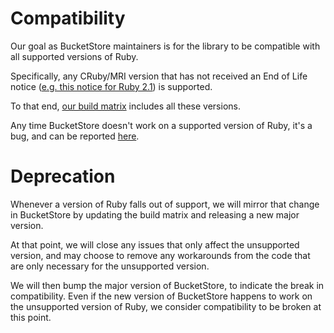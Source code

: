 # Compatibility

Our goal as BucketStore maintainers is for the library to be compatible with all supported
versions of Ruby.

Specifically, any CRuby/MRI version that has not received an End of Life notice
([e.g. this notice for Ruby 2.1](https://www.ruby-lang.org/en/news/2017/04/01/support-of-ruby-2-1-has-ended/))
is supported.

To that end, [our build matrix](../.circleci/config.yml) includes all these versions.

Any time BucketStore doesn't work on a supported version of Ruby, it's a bug, and can be
reported [here](https://github.com/gocardless/file-storage/issues).

# Deprecation

Whenever a version of Ruby falls out of support, we will mirror that change in BucketStore
by updating the build matrix and releasing a new major version.

At that point, we will close any issues that only affect the unsupported version, and may
choose to remove any workarounds from the code that are only necessary for the unsupported
version.

We will then bump the major version of BucketStore, to indicate the break in compatibility.
Even if the new version of BucketStore happens to work on the unsupported version of Ruby, we
consider compatibility to be broken at this point.
